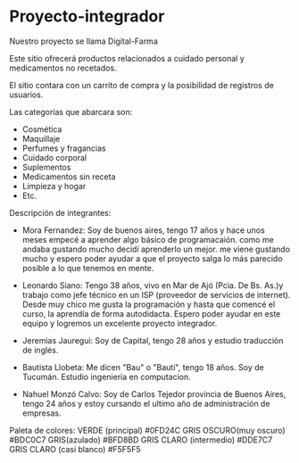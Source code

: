 # Proyecto-integrador
Nuestro proyecto se llama Digital-Farma

Este sitio ofrecerá productos relacionados a cuidado personal y medicamentos no recetados.

El sitio contara con un carrito de compra y la posibilidad de registros de usuarios.

Las categorías que abarcara son:
* Cosmética
* Maquillaje
* Perfumes y fragancias
* Cuidado corporal
* Suplementos
* Medicamentos sin receta
* Limpieza y hogar
* Etc.

Descripción de integrantes:

* Mora Fernandez: Soy de buenos aires, tengo 17 años y hace unos meses empecé a aprender algo básico de programacaión. como me andaba gustando mucho decidí aprenderlo un mejor. me viene gustando mucho y espero poder ayudar a que el proyecto salga lo más parecido posible a lo que tenemos en mente. 

* Leonardo Siano: Tengo 38 años, vivo en Mar de Ajó (Pcia. De Bs. As.)y trabajo como jefe técnico en un ISP (proveedor de servicios de internet). Desde muy chico me gusta la programación y hasta que comencé el curso, la aprendía de forma autodidacta.
Espero poder ayudar en este equipo y logremos un excelente proyecto integrador.

* Jeremias Jauregui: Soy de Capital, tengo 28 años y estudio traducción de inglés.

* Bautista Llobeta: Me dicen "Bau" o "Bauti", tengo 18 años. Soy de Tucumán. Estudio ingenieria en computacion.

* Nahuel Monzó Calvo: Soy de Carlos Tejedor provincia de Buenos Aires, tengo 24 años y estoy cursando el ultimo año de administración de empresas.

Paleta de colores: 
VERDE (principal) #0FD24C 
GRIS OSCURO(muy oscuro)  #BDC0C7 
GRIS(azulado) #BFD8BD 
GRIS CLARO (intermedio) #DDE7C7 
GRIS CLARO (casi blanco) #F5F5F5 